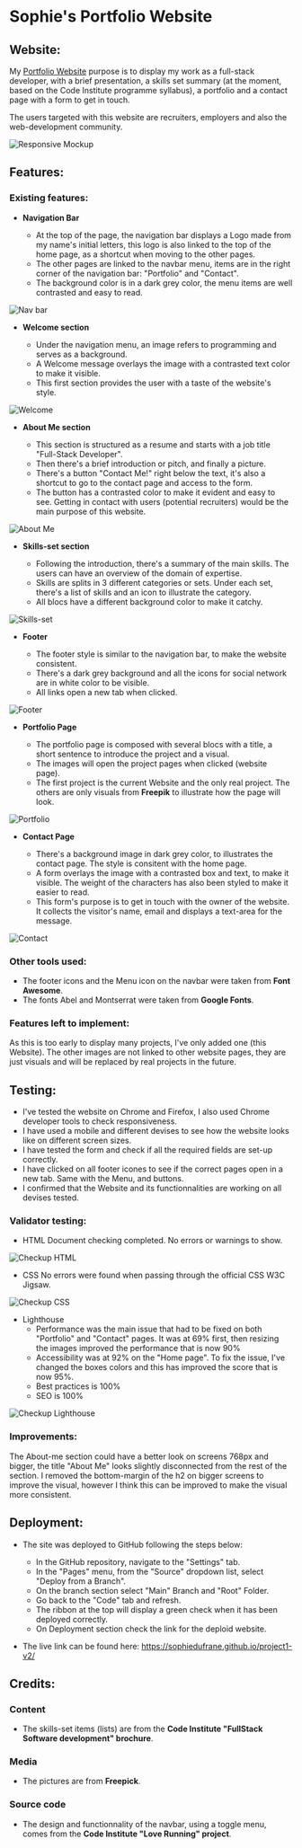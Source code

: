 # Sophie's Portfolio Website

## Website:

My [Portfolio Website](https://sophiedufrane.github.io/PP1_My_Website/) purpose is to display my work as a full-stack developer, with a brief presentation, a skills set summary (at the moment, based on the Code Institute programme syllabus), a portfolio and a contact page with a form to get in touch.

The users targeted with this website are recruiters, employers and also the web-development community.

![Responsive Mockup](https://github.com/SophieDufrane/project1-v2/blob/main/assets/media/my_website_mockup.png)

## Features:

### Existing features:

- __Navigation Bar__

    - At the top of the page, the navigation bar displays a Logo made from my name's initial letters, this logo is also linked to the top of the home page, as a shortcut when moving to the other pages.
    - The other pages are linked to the navbar menu, items are in the right corner of the navigation bar: "Portfolio" and "Contact".
    - The background color is in a dark grey color, the menu items are well contrasted and easy to read.

![Nav bar](https://github.com/SophieDufrane/project1-v2/blob/main/assets/media/my_website_navbar.png)

- __Welcome section__

    - Under the navigation menu, an image refers to programming and serves as a background.
    - A Welcome message overlays the image with a contrasted text color to make it visible.
    - This first section provides the user with a taste of the website's style.

![Welcome](https://github.com/SophieDufrane/project1-v2/blob/main/assets/media/my_website_welcome.png)

- __About Me section__

    - This section is structured as a resume and starts with a job title "Full-Stack Developer".
    - Then there's a brief introduction or pitch, and finally a picture. 
    - There's a button "Contact Me!" right below the text, it's also a shortcut to go to the contact page and access to the form.
    - The button has a contrasted color to make it evident and easy to see. Getting in contact with users (potential recruiters) would be the main purpose of this website.

![About Me](https://github.com/SophieDufrane/project1-v2/blob/main/assets/media/my_website_about_me.png)

- __Skills-set section__

    - Following the introduction, there's a summary of the main skills. The users can have an overview of the domain of expertise.
    - Skills are splits in 3 different categories or sets. Under each set, there's a list of skills and an icon to illustrate the category. 
    - All blocs have a different background color to make it catchy.

![Skills-set](https://github.com/SophieDufrane/project1-v2/blob/main/assets/media/my_website_skills_set.png)

- __Footer__

    - The footer style is similar to the navigation bar, to make the website consistent.
    - There's a dark grey background and all the icons for social network are in white color to be visible.
    - All links open a new tab when clicked.

![Footer](https://github.com/SophieDufrane/project1-v2/blob/main/assets/media/my_website_footer.png)

- __Portfolio Page__  

    - The portfolio page is composed with several blocs with a title, a short sentence to introduce the project and a visual.
    - The images will open the project pages when clicked (website page).
    - The first project is the current Website and the only real project. The others are only visuals from **Freepik** to illustrate how the page will look.

![Portfolio](https://github.com/SophieDufrane/project1-v2/blob/main/assets/media/my_website_portfolio.png)

- __Contact Page__ 

    - There's a background image in dark grey color, to illustrates the contact page. The style is consitent with the home page.
    - A form overlays the image with a contrasted box and text, to make it visible. The weight of the characters has also been styled to make it easier to read.
    - This form's purpose is to get in touch with the owner of the website. It collects the visitor's name, email and displays a text-area for the message.

![Contact](https://github.com/SophieDufrane/project1-v2/blob/main/assets/media/my_website_contact.png)


### Other tools used:
- The footer icons and the Menu icon on the navbar were taken from **Font Awesome**.
- The fonts Abel and Montserrat were taken from **Google Fonts**.

### Features left to implement:

As this is too early to display many projects, I've only added one (this Website). 
The other images are not linked to other website pages, they are just visuals and will be replaced by real projects in the future.

## Testing:

- I've tested the website on Chrome and Firefox, I also used Chrome developer tools to check responsiveness.
- I have used a mobile and different devises to see how the website looks like on different screen sizes.
- I have tested the form and check if all the required fields are set-up correctly.
- I have clicked on all footer icones to see if the correct pages open in a new tab. Same with the Menu, and buttons.
- I confirmed that the Website and its functionnalities are working on all devises tested.

### Validator testing:

- HTML
Document checking completed. No errors or warnings to show.

![Checkup HTML](https://github.com/SophieDufrane/project1-v2/blob/main/assets/media/my_website_home_html_check.png)

- CSS
No errors were found when passing through the official CSS W3C Jigsaw.

![Checkup CSS](https://github.com/SophieDufrane/project1-v2/blob/main/assets/media/my_website_css_check.png)

- Lighthouse
    - Performance was the main issue that had to be fixed on both "Portfolio" and "Contact" pages. It was at 69% first, then resizing the images improved the performance that is now 90%
    - Accessibility was at 92% on the "Home page". To fix the issue, I've changed the boxes colors and this has improved the score that is now 95%.
    - Best practices is 100%
    - SEO is 100%

![Checkup Lighthouse](https://github.com/SophieDufrane/project1-v2/blob/main/assets/media/my_website_lighthouse_home.png)

### Improvements:

The About-me section could have a better look on screens 768px and bigger, the title "About Me" looks slightly disconnected from the rest of the section. 
I removed the bottom-margin of the h2 on bigger screens to improve the visual, however I think this can be improved to make the visual more consistent.

## Deployment:
- The site was deployed to GitHub following the steps below:
    - In the GitHub repository, navigate to the "Settings" tab.
    - In the "Pages" menu, from the "Source" dropdown list, select "Deploy from a Branch".
    - On the branch section select "Main" Branch and "Root" Folder.
    - Go back to the "Code" tab and refresh.
    - The ribbon at the top will display a green check when it has been deployed correctly.
    - On Deployment section check the link for the deploid website.

- The live link can be found here: https://sophiedufrane.github.io/project1-v2/

## Credits:

### Content
- The skills-set items (lists) are from the **Code Institute "FullStack Software development" brochure**.

### Media
- The pictures are from **Freepick**.

### Source code
- The design and functionnality of the navbar, using a toggle menu, comes from the **Code Institute "Love Running" project**.